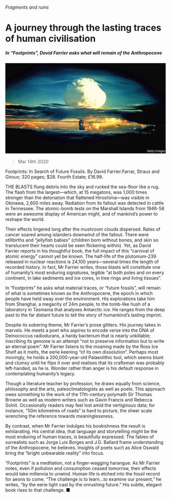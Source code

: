 ###### Fragments and ruins

# A journey through the lasting traces of human civilisation 

##### In “Footprints”, David Farrier asks what will remain of the Anthropocene 

![image](images/20200314_BKP002_1.jpg) 

> Mar 14th 2020 

Footprints: In Search of Future Fossils. By David Farrier.Farrar, Straus and Giroux; 320 pages; $28. Fourth Estate; £16.99.

THE BLASTS flung debris into the sky and rucked the sea-floor like a rug. The flash from the largest—which, at 15 megatons, was 1,000 times stronger than the detonation that flattened Hiroshima—was visible in Okinawa, 2,600 miles away. Radiation from its fallout was detected in cattle in Tennessee. The atomic-bomb tests on the Marshall Islands from 1946-58 were an awesome display of American might, and of mankind’s power to reshape the world.


Their effects lingered long after the mushroom clouds dispersed. Rates of cancer soared among islanders downwind of the fallout. There were stillbirths and “jellyfish babies” (children born without bones, and skin so translucent their hearts could be seen flickering within). Yet, as David Farrier reports in his thoughtful book, the full impact of this “carnival of atomic energy” cannot yet be known. The half-life of the plutonium-239 released in nuclear reactions is 24,100 years—several times the length of recorded history. In fact, Mr Farrier writes, those blasts will constitute one of humanity’s most enduring signatures, legible “at both poles and on every continent, in lake sediments and ice cores, in tree rings and living tissues”.

In “Footprints” he asks what material traces, or “future fossils”, will remain of what is sometimes known as the Anthropocene, the epoch in which people have held sway over the environment. His explorations take him from Shanghai, a megacity of 24m people, to the tomb-like hush of a laboratory in Tasmania that analyses Antarctic ice. He ranges from the deep past to the far distant future to tell the story of humankind’s lasting imprint.

Despite its sobering theme, Mr Farrier’s prose glitters. His journey takes in marvels. He meets a poet who aspires to encode verse into the DNA of Deinococcus radiodurans, a hardy bacterium that is nearly unkillable; inscribing its genome is an attempt “not to preserve information but to write an eternal poem”. Mr Farrier listens to the moaning made by the Ross Ice Shelf as it melts, the eerie keening “of its own dissolution”. Perhaps most movingly, he holds a 200,000-year-old Palaeolithic tool, which seems blunt and clumsy until he flips it over and realises that its craftsman was probably left-handed, as he is. Wonder rather than anger is his default response in contemplating humanity’s legacy.

Though a literature teacher by profession, he draws equally from science, philosophy and the arts, paleoclimatologists as well as poets. This approach owes something to the work of the 17th-century polymath Sir Thomas Browne as well as modern writers such as Gavin Francis and Rebecca Solnit. Occasionally readers may feel lost amid the vertiginous data; for instance, “50m kilometres of roads” is hard to picture, the sheer scale wrenching the reference towards meaninglessness.

By contrast, when Mr Farrier indulges his bookishness the result is exhilarating. His central idea, that language and storytelling might be the most enduring of human traces, is beautifully expressed. The fables of surrealists such as Jorge Luis Borges and J.G. Ballard frame understanding of the Anthropocene, he believes. Insights of poets such as Alice Oswald bring the “bright unbearable reality” into focus.

“Footprints” is a meditation, not a finger-wagging harangue. As Mr Farrier notes, even if pollution and consumption ceased tomorrow, their effects would take millennia to unwind. Human life is etched into the fossil record for aeons to come. “The challenge is to learn…to examine our present,” he writes, “by the eerie light cast by the onrushing future.” His subtle, elegant book rises to that challenge. ■

